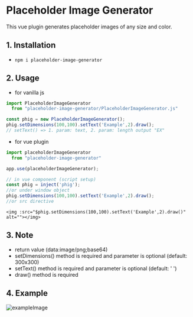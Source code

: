 # Placeholder Image Generator
This vue plugin generates placeholder images of any size and color.

## 1. Installation
 - `npm i placeholder-image-generator`



## 2. Usage
 - for vanilla js
```js
import PlaceholderImageGenerator 
  from "placeholder-image-generator/PlaceholderImageGenerator.js"

const phig = new PlaceholderImageGenerator();
phig.setDimensions(100,100).setText('Example',2).draw();
// setText() => 1. param: text, 2. param: length output "EX"
```
 - for vue plugin
```js
import placeholderImageGenerator 
  from "placeholder-image-generator"

app.use(placeholderImageGenerator);

// in vue component (script setup)
const phig = inject('phig');
//or under window object
phig.setDimensions(100,100).setText('Example',2).draw();
//or src directive
```
```vue
<img :src="$phig.setDimensions(100,100).setText('Example',2).draw()" alt=""></img>
```
## 3. Note
 - return value (data:image/png;base64)
 - setDimensions() method is required and parameter is optional (default: 300x300)
 - setText() method is required and parameter is optional (default: ' ')
 - draw() method is required

## 4. Example
![exampleImage](./example.png)